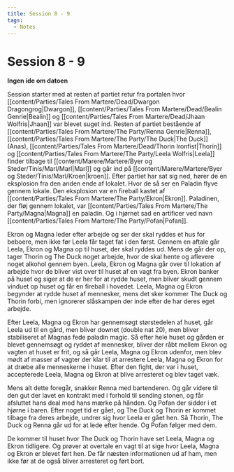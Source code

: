 ```yaml
---
title: Session 8 - 9
tags:
  - Notes
---
```

# Session 8 - 9
**Ingen ide om datoen**

Session starter med at resten af partiet retur fra portalen hvor [[content/Parties/Tales From Martere/Dead/Dwargon Dragongrog|Dwargon]], [[content/Parties/Tales From Martere/Dead/Bealin Genrie|Bealin]] og [[content/Parties/Tales From Martere/Dead/Jhaan Wolfris|Jhaan]] var blevet suget ind. Resten af partiet bestående af [[content/Parties/Tales From Martere/The Party/Renna Genrie|Renna]], [[content/Parties/Tales From Martere/The Party/The Duck|The Duck]] (Anas), [[content/Parties/Tales From Martere/Dead/Thorin Ironfist|Thorin]] og [[content/Parties/Tales From Martere/The Party/Leela Wolfris|Leela]] finder tilbage til [[content/Marere/Martere/Byer og Steder/Tinis/Marl/Marl|Marl]] og går ind på [[content/Marere/Martere/Byer og Steder/Tinis/Marl/Kroen|kroen]]. Efter partiet har sat sig ned, hører de en eksplosion fra den anden ende af lokalet. Hvor de så ser en Paladin flyve gennem lokale. Den eksplosion var en fireball kastet af [[content/Parties/Tales From Martere/The Party/Ekron|Ekron]]. Paladinen, der fløj gennem lokalet, var [[content/Parties/Tales From Martere/The Party/Magna|Magna]] en paladin. Og i hjørnet sad en artificer ved navn [[content/Parties/Tales From Martere/The Party/Pofan|Pofan]]. 

Ekron og Magna leder efter arbejde og ser der skal ryddes et hus for beboere, men ikke før Leela får taget fat i den først. Gennem en aftale går Leela, Ekron og Magna op til huset, der skal ryddes ud. Mens de går der op, tager Thorin og The Duck noget arbejde, hvor de skal hente og aflevere noget alkohol gennem byen. Leela, Ekron og Magna går over til lokation af arbejde hvor de bliver vist over til huset af en vagt fra byen. Ekron banker på huset og siger at de er her for at rydde huset, men bliver skudt gennem vinduet op huset og får en fireball i hovedet. Leela, Magna og Ekron begynder at rydde huset af mennesker, mens det sker kommer The Duck og Thorin forbi, men ignorerer slåskampen der inde efter de har deres eget arbejde. 

Efter Leela, Magna og Ekron har gennemsøgt størstedelen af huset, går Leela ud til en gård, men bliver downet (double nat 20), men bliver stabiliseret af Magnas fede paladin magic. Så efter hele huset og gården er blevet gennemsøgt og ryddet af mennesker, bliver der råbt mellem Ekron og vagten at huset er frit, og så går Leela, Magna og Ekron udenfor, men blev  mødt af masser af vagter der klar til at arrestere Leela, Magna og Ekron for at dræbe alle menneskerne i huset. Efter den fight, der var i huset, accepterede Leela, Magna og Ekron at blive arresteret og blev taget væk. 

Mens alt dette foregår, snakker Renna med bartenderen. Og går videre til den gut der lavet en kontrakt med i forhold til sending stonen, og får afsluttet hans deal med hans mærke på hånden. Og Pofan der sidder i et hjørne i baren. Efter noget tid er gået, og The Duck og Thorin er kommet tilbage fra deres arbejde, undrer sig hvor Leela er gået hen. Så Thorin, The Duck og Renna går ud for at lede efter hende. Og Pofan følger med dem. 

De kommer til huset hvor The Duck og Thorin have set Leela, Magna og Ekron tidligere. Og prøver at overtale en vagt til at sige hvor Leela, Magna og Ekron er blevet ført hen. De får næsten informationen ud af ham, men ikke før at de også bliver arresteret og ført bort.
